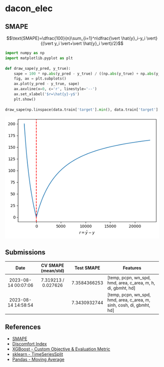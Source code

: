 # dacon_elec
## SMAPE
$$\text{SMAPE}=\dfrac{100}{n}\sum_{i=1}^n\dfrac{\vert \hat{y}_i-y_i \vert}{(\vert y_i \vert+\vert \hat{y}_i \vert)/2}$$
```python
import numpy as np
import matplotlib.pyplot as plt

def draw_sape(y_pred, y_true):
    sape = 100 * np.abs(y_pred - y_true) / ((np.abs(y_true) + np.abs(y_pred)) / 2)
    fig, ax = plt.subplots()
    ax.plot(y_pred - y_true, sape)
    ax.axvline(x=0, c='r', linestyle='--')
    ax.set_xlabel('$r=\hat{y}-y$')
    plt.show()

draw_sape(np.linspace(data.train['target'].min(), data.train['target'].max(), 1000), data.train['target'].mean())
```
![](./figures/smape.png)

## Submissions
|        Date         | CV SMAPE (mean/std) |  Test SMAPE  | Features                                                              |
|:-------------------:|:-------------------:|:------------:|-----------------------------------------------------------------------|
| 2023-08-14 00:07:06 | 7.319213 / 0.027626 | 7.3584366253 | [temp, pcpn, wn_spd, hmd, area, c_area, m, h, di, gbmht, hd]          |
| 2023-08-14 14:58:54 |                     | 7.3430932744 | [temp, pcpn, wn_spd, hmd, area, c_area, m, sinh, cosh, di, gbmht, hd] |

## References
- [SMAPE](https://en.wikipedia.org/wiki/Symmetric_mean_absolute_percentage_error)
- [Discomfort Index](https://news.samsungdisplay.com/32491)
- [XGBoost - Custom Objective & Evaluation Metric](https://xgboost.readthedocs.io/en/stable/tutorials/custom_metric_obj.html)
- [sklearn - TimeSeriesSplit](https://scikit-learn.org/stable/modules/generated/sklearn.model_selection.TimeSeriesSplit.html)
- [Pandas - Moving Average](https://pandas.pydata.org/docs/reference/api/pandas.DataFrame.rolling.html)
